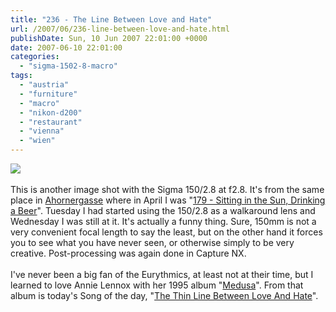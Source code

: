 ```yaml
---
title: "236 - The Line Between Love and Hate"
url: /2007/06/236-line-between-love-and-hate.html
publishDate: Sun, 10 Jun 2007 22:01:00 +0000
date: 2007-06-10 22:01:00
categories: 
  - "sigma-1502-8-macro"
tags: 
  - "austria"
  - "furniture"
  - "macro"
  - "nikon-d200"
  - "restaurant"
  - "vienna"
  - "wien"
---
```

<a href="https://d25zfm9zpd7gm5.cloudfront.net/1200x1200/2007/20070606_172056_nx.jpg"><img src="https://d25zfm9zpd7gm5.cloudfront.net/0600x0600/2007/20070606_172056_nx.jpg"/></a><br/><br/>This is another image shot with the Sigma 150/2.8 at f2.8. It's from the same place in  <a href="http://maps.google.com/maps?f=q&hl=en&amp;q=ahorner+gasse&layer=&amp;sll=48.220001,16.37&sspn=0.111171,0.21183&amp;ie=UTF8&z=17&amp;om=1&amp;iwloc=addr" target="_blank">Ahornergasse</a> where in April I was "<a href="/2007/04/179-sitting-in-sun-drinking-beer.html" target="_blank">179 - Sitting in the Sun, Drinking a Beer</a>". Tuesday I had started using the 150/2.8 as a walkaround lens and Wednesday I was still at it. It's actually a funny thing. Sure, 150mm is not a very convenient focal length to say the least, but on the other hand it forces you to see what you have never seen, or otherwise simply to be very creative. Post-processing was again done in Capture NX.<br/><br/>I've never been a big fan of the Eurythmics, at least not at their time, but I learned to love Annie Lennox with her 1995 album "<a href="http://www.amazon.com/Medusa-Annie-Lennox/dp/B000002VUC" target="_blank">Medusa</a>". From that album is today's Song of the day, "<a href="http://www.azlyrics.com/lyrics/annielennox/thethinlinebetweenloveandhate.html" target="_blank">The Thin Line Between Love And Hate</a>".
